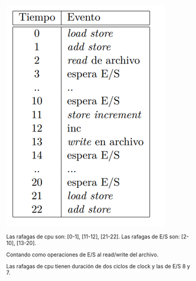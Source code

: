 ![alt text](img/image1.png)

Las rafagas de cpu son: [0-1], [11-12], [21-22].
Las rafagas de E/S son: [2-10], [13-20].

Contando como operaciones de E/S al read/write del archivo.

Las rafagas de cpu tienen duración de dos ciclos de clock y las de E/S 8 y 7.